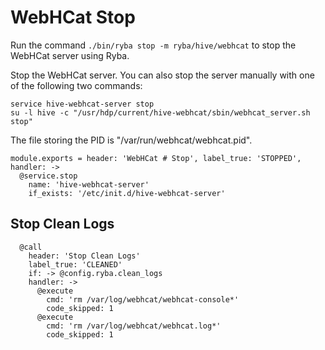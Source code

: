 
# WebHCat Stop

Run the command `./bin/ryba stop -m ryba/hive/webhcat` to stop the WebHCat
server using Ryba.

Stop the WebHCat server. You can also stop the server manually with one of the
following two commands:

```
service hive-webhcat-server stop
su -l hive -c "/usr/hdp/current/hive-webhcat/sbin/webhcat_server.sh stop"
```

The file storing the PID is "/var/run/webhcat/webhcat.pid".

    module.exports = header: 'WebHCat # Stop', label_true: 'STOPPED', handler: ->
      @service.stop
        name: 'hive-webhcat-server'
        if_exists: '/etc/init.d/hive-webhcat-server'

## Stop Clean Logs

      @call
        header: 'Stop Clean Logs'
        label_true: 'CLEANED'
        if: -> @config.ryba.clean_logs
        handler: ->
          @execute
            cmd: 'rm /var/log/webhcat/webhcat-console*'
            code_skipped: 1
          @execute
            cmd: 'rm /var/log/webhcat/webhcat.log*'
            code_skipped: 1
